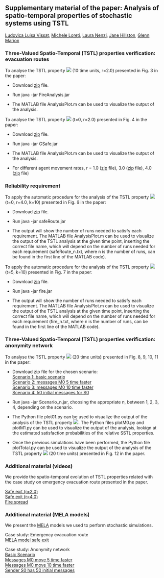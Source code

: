 
## Supplementary material of the paper: Analysis of spatio-temporal properties of stochastic systems using TSTL <br />

[Ludovica Luisa Vissat](http://homepages.inf.ed.ac.uk/s1372511/), [Michele Loreti](http://www.micheleloreti.com/), [Laura Nenzi](https://www.imtlucca.it/laura.nenzi), [Jane Hillston](	http://homepages.inf.ed.ac.uk/jeh), [Glenn Marion](	http://www.bioss.ac.uk/people/glenn.html)

### Three-Valued Spatio-Temporal (TSTL) properties verification: evacuation routes <br />

To analyse the TSTL property **<img src="http://latex.codecogs.com/svg.latex?\psi_{safe}">** (10 time units, r=2.0) presented in Fig. 3 in the paper: 

- Download [zip](https://github.com/LudovicaLV/EvacuationRoutes_Analysis/releases/download/V0.1beta/PsiSafe.zip) file. 

- Run java -jar FireAnalysis.jar 

- The MATLAB file AnalysisPlot.m can be used to visualize the output of the analysis.

To analyse the TSTL property **<img src="http://latex.codecogs.com/svg.latex?\psi_{safeRoute}">** (t=0, r=2.0) presented in Fig. 4 in the paper: 

- Download [zip](https://github.com/LudovicaLV/EvacuationRoutes_Analysis/releases/download/V0.1beta/GSafe.zip) file. 

- Run java -jar GSafe.jar 

- The MATLAB file AnalysisPlot.m can be used to visualize the output of the analysis.

- For different agent movement rates, r = 1.0 ([zip](https://github.com/LudovicaLV/EvacuationRoutes_Analysis/releases/download/V0.1beta/GSafe1.zip) file), 3.0 ([zip](https://github.com/LudovicaLV/EvacuationRoutes_Analysis/releases/download/V0.1beta/GSafe3.zip) file), 4.0 ([zip](https://github.com/LudovicaLV/EvacuationRoutes_Analysis/releases/download/V0.1beta/GSafe4.zip) file)

### Reliability requirement  <br />

To apply the automatic procedure for the analysis of the TSTL property **<img src="http://latex.codecogs.com/svg.latex?\psi_{safeRoute}">** (t=0, r=4.0, k=10) presented in Fig. 6 in the paper:

- Download [zip](https://github.com/LudovicaLV/EvacuationRoutes_Analysis/releases/download/V0.1beta/safeRouteRel.zip) file. 

- Run java -jar safeRoute.jar 

- The output will show the number of runs needed to satisfy each requirement. The MATLAB file AnalysisPlot.m can be used to visualize the output of the TSTL analysis at the given time point, inserting the correct file name, which will depend on the number of runs needed for each requirement (safeRoute_n.txt, where n is the number of runs, can be found in the first line of the MATLAB code).

To apply the automatic procedure for the analysis of the TSTL property **<img src="http://latex.codecogs.com/svg.latex?\psi_{fire}">** (t=5, k=10) presented in Fig. 7 in the paper:

- Download [zip](https://github.com/LudovicaLV/EvacuationRoutes_Analysis/releases/download/V0.1beta/fireRel.zip) file. 

- Run java -jar fire.jar 

- The output will show the number of runs needed to satisfy each requirement. The MATLAB file AnalysisPlot.m can be used to visualize the output of the TSTL analysis at the given time point, inserting the correct file name, which will depend on the number of runs needed for each requirement (fire_n.txt, where n is the number of runs, can be found in the first line of the MATLAB code).

### Three-Valued Spatio-Temporal (TSTL) properties verification: anonymity network <br />

To analyse the TSTL property **<img src="http://latex.codecogs.com/svg.latex?\psi_{01}">** (20 time units) presented in Fig. 8, 9, 10, 11 in the paper: 

- Download zip file for the chosen scenario: <br />
[Scenario 1: basic scenario](https://github.com/LudovicaLV/EvacuationRoutes_Analysis/releases/download/V0.1beta/Scenario1.zip)  <br />
[Scenario 2: messages M0 5 time faster](https://github.com/LudovicaLV/EvacuationRoutes_Analysis/releases/download/V0.1beta/Scenario2.zip)  <br />
[Scenario 3: messages M0 10 time faster](https://github.com/LudovicaLV/EvacuationRoutes_Analysis/releases/download/V0.1beta/Scenario3.zip)   <br />
[Scenario 4: 50 initial messages for S0](https://github.com/LudovicaLV/EvacuationRoutes_Analysis/releases/download/V0.1beta/Scenario4.zip)  <br />

- Run java -jar Scenario_n.jar, choosing the appropriate n, between 1, 2, 3, 4, depending on the scenario. 

- The Python file plot01.py can be used to visualize the output of the analysis of the TSTL property **<img src="http://latex.codecogs.com/svg.latex?\psi_{01}">**. The Python files plotM0.py and plotM1.py can be used to visualize the output of the analysis, lookign at the estimated satisfaction probabilities of the relative SSTL properties. 

- Once the previous simulations have been performed, the Python file plotTotal.py can be used to visualize the output of the analysis of the TSTL property **<img src="http://latex.codecogs.com/svg.latex?\psi_{total}">** (20 time units) presented in Fig. 12 in the paper. 

### Additional material (videos) <br />
We provide the spatio-temporal evolution of TSTL properties related with the case study on emergency evacuation route presented in the paper. <br />

[Safe exit (r=2.0)](https://www.youtube.com/watch?v=XM7qFoLOGkE&feature=youtu.be)  <br />
[Safe exit (r=4.0)](https://www.youtube.com/watch?v=5uY1Ovamf3Y&feature=youtu.be)  <br />
[Fire spread](https://www.youtube.com/watch?v=qSEIFJx_DhM&feature=youtu.be)  <br />

### Additional material (MELA models)
We present the [MELA](https://arxiv.org/abs/1610.08171) models we used to perform stochastic simulations.<br />

Case study: Emergency evacuation route<br />
[MELA model safe exit](https://ludovicalv.github.io/MELA2/)<br />

Case study: Anonymity network<br />
[Basic Scenario](https://ludovicalv.github.io/Basic/)<br />
[Messages M0 move 5 time faster](https://ludovicalv.github.io/5Faster/)<br />
[Messages M0 move 10 time faster](https://ludovicalv.github.io/10Faster/)<br />
[Sender S0 has 50 initial messages](https://ludovicalv.github.io/50Initial/)<br />
